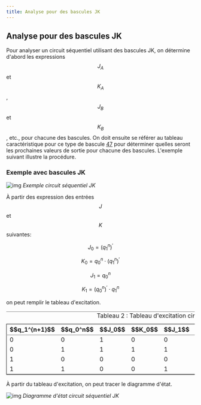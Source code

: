 ```yaml
---
title: Analyse pour des bascules JK
---
```


## Analyse pour des bascules JK

Pour analyser un circuit séquentiel utilisant des bascules JK, on
détermine d'abord les expressions $$J_A$$ et $$K_A$$, $$J_B$$ et
$$K_B$$, etc., pour chacune des bascules. On doit ensuite se référer
au tableau caractéristique pour ce type de bascule [47](#org43c5ee1) pour
déterminer quelles seront les prochaines valeurs de sortie pour
chacune des bascules. L'exemple suivant illustre la procédure.

### Exemple avec bascules JK

![img]({{site.baseurl}}/img/seq_JK.svg "Exemple circuit séquentiel JK")
*Exemple circuit séquentiel JK*

À partir des expression des entrées $$J$$ et $$K$$ suivantes:

$$ J_0 = (q_1^{n})^\prime $$

$$ K_0 = q_0^{n} \cdot (q_1^{n})^\prime $$

$$ J_1 = q_0^{n} $$

$$ K_1 = (q_0^{n})^\prime \cdot q_1^{n} $$

on peut remplir le tableau d'excitation.

<table id="orgd626e95" border="2" cellspacing="0" cellpadding="6" rules="groups" frame="hsides">
<caption class="t-above"><span class="table-number">Tableau 2 :</span> Tableau d'excitation circuit séquentiel JK</caption>

<colgroup>
<col  class="org-right" />

<col  class="org-right" />

<col  class="org-right" />

<col  class="org-right" />

<col  class="org-right" />

<col  class="org-right" />

<col  class="org-left" />

<col  class="org-right" />

<col  class="org-right" />
</colgroup>
<thead>
<tr>
<th scope="col" class="org-right">$$q_1^{n+1}$$</th>
<th scope="col" class="org-right">$$q_0^n$$</th>
<th scope="col" class="org-right">$$J_0$$</th>
<th scope="col" class="org-right">$$K_0$$</th>
<th scope="col" class="org-right">$$J_1$$</th>
<th scope="col" class="org-right">$$K_1$$</th>
<th scope="col" class="org-left">&#xa0;</th>
<th scope="col" class="org-right">$$q_1^{n+1}$$</th>
<th scope="col" class="org-right">$$q_0^{n+1}$$</th>
</tr>
</thead>

<tbody>
<tr>
<td class="org-right">0</td>
<td class="org-right">0</td>
<td class="org-right">1</td>
<td class="org-right">0</td>
<td class="org-right">0</td>
<td class="org-right">0</td>
<td class="org-left">&#xa0;</td>
<td class="org-right">0</td>
<td class="org-right">1</td>
</tr>


<tr>
<td class="org-right">0</td>
<td class="org-right">1</td>
<td class="org-right">1</td>
<td class="org-right">1</td>
<td class="org-right">1</td>
<td class="org-right">0</td>
<td class="org-left">&#xa0;</td>
<td class="org-right">1</td>
<td class="org-right">0</td>
</tr>


<tr>
<td class="org-right">1</td>
<td class="org-right">0</td>
<td class="org-right">0</td>
<td class="org-right">0</td>
<td class="org-right">0</td>
<td class="org-right">1</td>
<td class="org-left">&#xa0;</td>
<td class="org-right">0</td>
<td class="org-right">0</td>
</tr>


<tr>
<td class="org-right">1</td>
<td class="org-right">1</td>
<td class="org-right">0</td>
<td class="org-right">0</td>
<td class="org-right">1</td>
<td class="org-right">0</td>
<td class="org-left">&#xa0;</td>
<td class="org-right">1</td>
<td class="org-right">1</td>
</tr>
</tbody>
</table>

À partir du tableau d'excitation, on peut tracer le diagramme d'état.

![img]({{site.baseurl}}/img/seq_JKb_FSM.svg "Diagramme d'état circuit séquentiel JK")
*Diagramme d'état circuit séquentiel JK*


